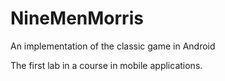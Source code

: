 # NineMenMorris
An implementation of the classic game in Android

The first lab in a course in mobile applications.
